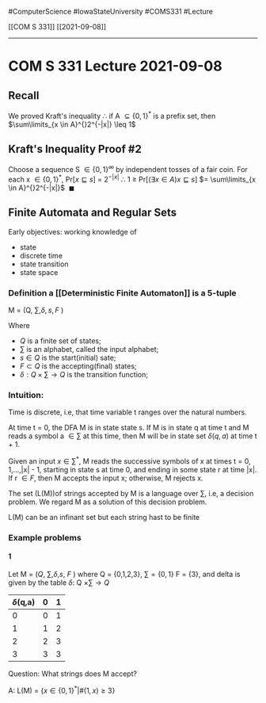 #ComputerScience  #IowaStateUniversity  #COMS331 
#Lecture

[[COM S 331]] [[2021-09-08]]

---

# COM S 331 Lecture 2021-09-08

## Recall

We proved Kraft's inequality $\therefore$ if A $\subseteq \{0,1\}^*$ is a prefix set, then $\sum\limits_{x \in A}^{}2^{-|x|} \leq 1$

## Kraft's Inequality Proof #2

Choose a sequence S $\in \{0,1\}^\infty$ by independent tosses of a fair coin.  For each x $\in \{0,1\}^*$,
Pr[$x \sqsubseteq s$] = $2^{-|x|}$ 
$\therefore$  1 $\geq$ Pr[$(\exists x \in A) x \sqsubseteq s$] $= \sum\limits_{x \in A}^{}2^{-|x|}$ $\ \blacksquare$

## Finite Automata and Regular Sets

Early objectives: working knowledge of
- state
- discrete time
- state transition
- state space

### Definition a [[Deterministic Finite Automaton]] is a 5-tuple

 M = (Q, $\sum, \delta, s, F$ )

Where
- $Q$ is a finite set of states;
- $\sum$ is an alphabet, called the input alphabet;
- $s \in Q$ is the start(initial) sate;
- $F \subset Q$ is the accepting(final) states;
- $\delta : Q \times \sum \rightarrow Q$ is the transition function;

### Intuition: 
Time is discrete, i.e, that time variable t ranges over the natural numbers.

At time t = 0, the DFA M is in state state s. If M is in state q at time t and M reads a symbol a $\in \sum$ at this time, then M will be in state set $\delta(q,a)$ at time t + 1.

Given an input $x \in \sum^*$, M reads the successive symbols of x at times t = 0, 1,...,|x| - 1, starting in state s at time 0, and ending in some state r at time |x|. If r $\in F$, then M accepts the input x; otherwise, M rejects x.

The set (L(M))of strings accepted by M is a language over $\sum$, i.e, a decision problem. We regard M as a solution of this decision problem. 


L(M) can be an infinant set but each string hast to be finite

### Example problems

#### 1

Let M = ($Q$, $\sum, \delta$,$s$, $F$ )
where Q = {0,1,2,3}, $\sum = \{0,1\}$
F = {3}, and delta is given by the table $\delta$: Q $\times \sum \rightarrow Q$

| $\delta$(q,a) | 0   | 1   |
| ------------- | --- | --- |
| 0             | 0   | 1   |
| 1             | 1   | 2   |
| 2             | 2   | 3   |
| 3             | 3   | 3   |

Question:
What strings does M accept?

A: L(M) = $\{x \in \{0,1\}^* | \#(1,x) \geq 3 \}$